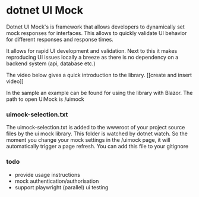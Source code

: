 # dotnet UI Mock

Dotnet UI Mock's is framework that allows developers to dynamically set mock responses for interfaces.
This allows to quickly validate UI behavior for different responses and response times.

It allows for rapid UI development and validation. Next to this it makes reproducing UI issues locally a breeze as there is no dependency on a backend system (api, database etc.)

The video below gives a quick introduction to the library.
[[create and insert video]]

In the sample an example can be found for using the library with Blazor.
The path to open UiMock is /uimock

### uimock-selection.txt

The uimock-selection.txt is added to the wwwroot of your project source files by the ui mock library. 
This folder is watched by dotnet watch. So the moment you change your mock settings in the /uimock page, it will automatically trigger a page refresh.
You can add this file to your gitignore


### todo
- provide usage instructions
- mock authentication/authorisation
- support playwright (parallel) ui testing